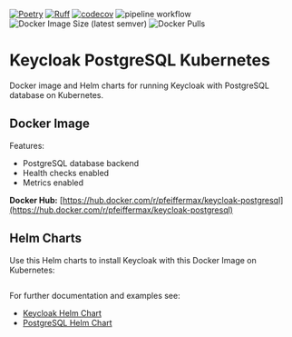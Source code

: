 [![Poetry](https://img.shields.io/endpoint?url=https://python-poetry.org/badge/v0.json)](https://python-poetry.org/)
[![Ruff](https://img.shields.io/endpoint?url=https://raw.githubusercontent.com/astral-sh/ruff/main/assets/badge/v2.json)](https://github.com/astral-sh/ruff)
[![codecov](https://codecov.io/gh/max-pfeiffer/keycloak-postgresql-kubernetes/graph/badge.svg?token=ATRh4DIH7r)](https://codecov.io/gh/max-pfeiffer/keycloak-postgresql-kubernetes)
![pipeline workflow](https://github.com/max-pfeiffer/keycloak-postgresql-kubernetes/actions/workflows/pipeline.yml/badge.svg)
![Docker Image Size (latest semver)](https://img.shields.io/docker/image-size/pfeiffermax/keycloak-postgresql?sort=semver)
![Docker Pulls](https://img.shields.io/docker/pulls/pfeiffermax/keycloak-postgresql)
# Keycloak PostgreSQL Kubernetes
Docker image and Helm charts for running Keycloak with PostgreSQL database on Kubernetes.

## Docker Image
Features:
* PostgreSQL database backend
* Health checks enabled
* Metrics enabled

**Docker Hub:** [https://hub.docker.com/r/pfeiffermax/keycloak-postgresql](https://hub.docker.com/r/pfeiffermax/keycloak-postgresql)

## Helm Charts
Use this Helm charts to install Keycloak with this Docker Image on Kubernetes:
```shell

```

For further documentation and examples see:
* [Keycloak Helm Chart](charts%2Fkeycloak%2FREADME.md)
* [PostgreSQL Helm Chart](charts%2Fpostgresql%2FREADME.md)
